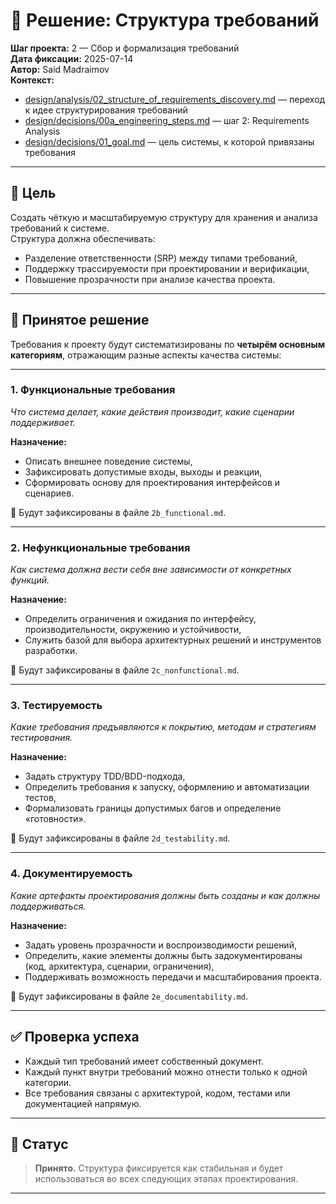 # 📘 Решение: Структура требований

**Шаг проекта:** 2 — Сбор и формализация требований  
**Дата фиксации:** 2025-07-14  
**Автор:** Said Madraimov  
**Контекст:**
- [design/analysis/02_structure_of_requirements_discovery.md](../analysis/02a_structure_of_requirements_discovery.md) — переход к идее структурирования требований
- [design/decisions/00a_engineering_steps.md](./00a_engineering_steps.md) — шаг 2: Requirements Analysis
- [design/decisions/01_goal.md](./01_goal.md) — цель системы, к которой привязаны требования

---

## 🎯 Цель

Создать чёткую и масштабируемую структуру для хранения и анализа требований к системе.  
Структура должна обеспечивать:
- Разделение ответственности (SRP) между типами требований,
- Поддержку трассируемости при проектировании и верификации,
- Повышение прозрачности при анализе качества проекта.

---

## 📐 Принятое решение

Требования к проекту будут систематизированы по **четырём основным категориям**, отражающим разные аспекты качества системы:

---

### 1. **Функциональные требования**  
_Что система делает, какие действия производит, какие сценарии поддерживает._

**Назначение:**
- Описать внешнее поведение системы,
- Зафиксировать допустимые входы, выходы и реакции,
- Сформировать основу для проектирования интерфейсов и сценариев.

🔖 Будут зафиксированы в файле `2b_functional.md`.

---

### 2. **Нефункциональные требования**  
_Как система должна вести себя вне зависимости от конкретных функций._

**Назначение:**
- Определить ограничения и ожидания по интерфейсу, производительности, окружению и устойчивости,
- Служить базой для выбора архитектурных решений и инструментов разработки.

🔖 Будут зафиксированы в файле `2c_nonfunctional.md`.

---

### 3. **Тестируемость**  
_Какие требования предъявляются к покрытию, методам и стратегиям тестирования._

**Назначение:**
- Задать структуру TDD/BDD-подхода,
- Определить требования к запуску, оформлению и автоматизации тестов,
- Формализовать границы допустимых багов и определение «готовности».

🔖 Будут зафиксированы в файле `2d_testability.md`.

---

### 4. **Документируемость**  
_Какие артефакты проектирования должны быть созданы и как должны поддерживаться._

**Назначение:**
- Задать уровень прозрачности и воспроизводимости решений,
- Определить, какие элементы должны быть задокументированы (код, архитектура, сценарии, ограничения),
- Поддерживать возможность передачи и масштабирования проекта.

🔖 Будут зафиксированы в файле `2e_documentability.md`.

---

## ✅ Проверка успеха

- Каждый тип требований имеет собственный документ.
- Каждый пункт внутри требований можно отнести только к одной категории.
- Все требования связаны с архитектурой, кодом, тестами или документацией напрямую.

---

## 🧭 Статус

> **Принято.** Структура фиксируется как стабильная и будет использоваться во всех следующих этапах проектирования.

---

